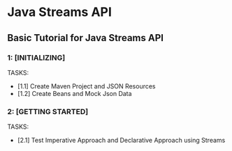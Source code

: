 # Java Streams API
## Basic Tutorial for Java Streams API

### 1: [INITIALIZING]
TASKS:
- [1.1] Create Maven Project and JSON Resources
- [1.2] Create Beans and Mock Json Data

### 2: [GETTING STARTED]
TASKS:
- [2.1] Test Imperative Approach and Declarative Approach using Streams
